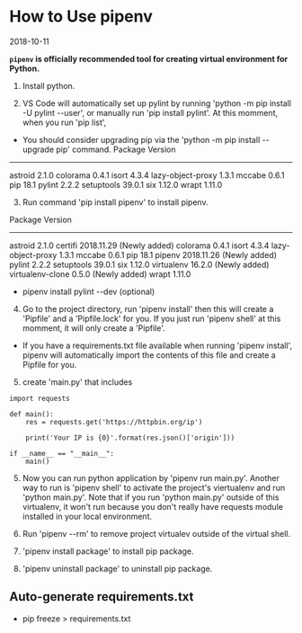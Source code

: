 # How to Use pipenv
2018-10-11

**`pipenv` is officially recommended tool for creating virtual environment for Python.**

1. Install python.

2. VS Code will automatically set up pylint by running 'python -m pip install -U pylint --user', or manually run 'pip install pylint'. At this momment, when you run 'pip list',
* You should consider upgrading pip via the 'python -m pip install --upgrade pip' command.
Package           Version
----------------- -------
astroid           2.1.0
colorama          0.4.1
isort             4.3.4
lazy-object-proxy 1.3.1
mccabe            0.6.1
pip               18.1
pylint            2.2.2
setuptools        39.0.1
six               1.12.0
wrapt             1.11.0

3. Run command 'pip install pipenv' to install pipenv.

Package           Version
----------------- ---------
astroid           2.1.0
certifi           2018.11.29 (Newly added)
colorama          0.4.1
isort             4.3.4
lazy-object-proxy 1.3.1
mccabe            0.6.1
pip               18.1
pipenv            2018.11.26 (Newly added)
pylint            2.2.2
setuptools        39.0.1
six               1.12.0
virtualenv        16.2.0 (Newly added)
virtualenv-clone  0.5.0 (Newly added)
wrapt             1.11.0

* pipenv install pylint --dev (optional)

4. Go to the project directory, run 'pipenv install' then this will create a 'Pipfile' and a 'Pipfile.lock' for you. If you just run 'pipenv shell' at this momment, it will only create a 'Pipfile'.

* If you have a requirements.txt file available when running 'pipenv install', pipenv will automatically import the contents of this file and create a Pipfile for you.

5. create 'main.py' that includes

```
import requests

def main():
    res = requests.get('https://httpbin.org/ip')

    print('Your IP is {0}'.format(res.json()['origin']))

if __name__ == "__main__":
    main()
```

5. Now you can run python application by 'pipenv run main.py'. Another way to run is 'pipenv shell' to activate the project's viertualenv and run 'python main.py'. Note that if you run 'python main.py' outside of this virtualenv, it won't run because you don't really have requests module installed in your local environment.

6. Run 'pipenv --rm' to remove project virtualev outside of the virtual shell.

7. 'pipenv install package' to install pip package.

8. 'pipenv uninstall package' to uninstall pip package.

## Auto-generate requirements.txt
* pip freeze > requirements.txt
